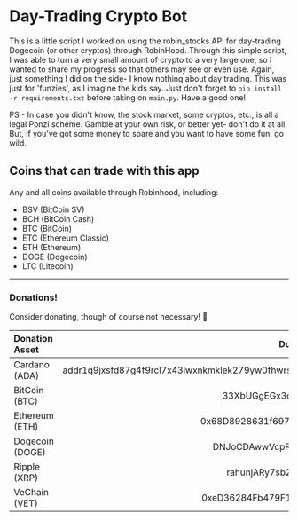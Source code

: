 # Day-Trading Crypto Bot
This is a little script I worked on using the robin_stocks API for day-trading Dogecoin (or other cryptos) through RobinHood.  Through this simple script, I was able to turn a very small amount of crypto to a very large one, so I wanted to share my progress so that others may see or even use.  Again, just something I did on the side- I know nothing about day trading.  This was just for 'funzies', as I imagine the kids say.  Just don't forget to `pip install -r requirements.txt` before taking on `main.py`.  Have a good one!

PS - In case you didn't know, the stock market, some cryptos, etc., is all a legal Ponzi scheme.  Gamble at your own risk, or better yet- don't do it at all.  But, if you've got some money to spare and you want to have some fun, go wild.

## Coins that can trade with this app
Any and all coins available through Robinhood, including:
- BSV (BitCoin SV)
- BCH (BitCoin Cash)
- BTC (BitCoin)
- ETC (Ethereum Classic)
- ETH (Ethereum)
- DOGE (Dogecoin)
- LTC (Litecoin)

---

### Donations!
Consider donating, though of course not necessary!  🙂


| Donation Asset    | Donation Address|  
| :---------------- | :-------------: |
|  Cardano (ADA) | addr1q9jxsfd87g4f9rcl7x43lwxnkmklek279yw0fhwrsm3pjjal23me7f9yesnhs2fhpf05xd0deta3csgn4z433rze7yjsav8ejn|
| BitCoin (BTC)   | 33XbUGgEGx3oQ8wZEsdWBtZ6jncTPWoNtq| 
|  Ethereum (ETH) | 0x68D8928631f697820cf2bd9B275e5b39D6Cba020|
| Dogecoin (DOGE)   | DNJoCDAwwVcpRMH3wCeeCwRMpzUHW6uvbH|
|  Ripple (XRP) | rahunjARy7sb2AEc75xdzqSRuMeUPqXxF2|
| VeChain (VET)   | 0xeD36284Fb479F15620f5c8Af0996A723c6b5dc43|
